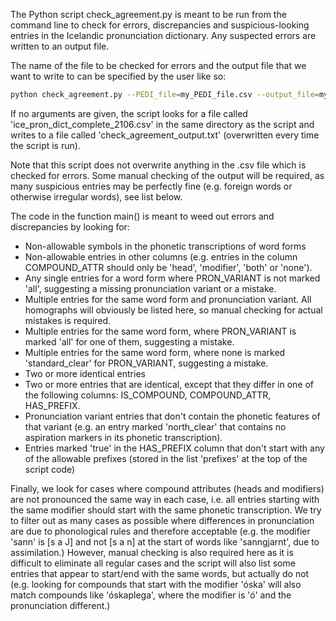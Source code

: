 The Python script check_agreement.py is meant to be run from the command line to check for errors, discrepancies and suspicious-looking entries in the Icelandic pronunciation dictionary. Any suspected errors are written to an output file.

The name of the file to be checked for errors and the output file that we want to write to can be specified by the user like so:
```bash
python check_agreement.py --PEDI_file=my_PEDI_file.csv --output_file=my_output_file.txt
```

If no arguments are given, the script looks for a file called 'ice_pron_dict_complete_2106.csv' in the same directory as the script and writes to a file called 'check_agreement_output.txt' (overwritten every time the script is run).

Note that this script does not overwrite anything in the .csv file which is checked for errors. Some manual checking of the output will be required, as many suspicious entries may be perfectly fine (e.g. foreign words or otherwise irregular words), see list below.

The code in the function main() is meant to weed out errors and discrepancies by looking for:

- Non-allowable symbols in the phonetic transcriptions of word forms
- Non-allowable entries in other columns (e.g. entries in the column COMPOUND_ATTR should only be 'head', 'modifier', 'both' or 'none').
- Any single entries for a word form where PRON_VARIANT is not marked 'all', suggesting a missing pronunciation variant or a mistake.
- Multiple entries for the same word form and pronunciation variant. All homographs will obviously be listed here, so manual checking for actual mistakes is required.
- Multiple entries for the same word form, where PRON_VARIANT is marked 'all' for one of them, suggesting a mistake.
- Multiple entries for the same word form, where none is marked 'standard_clear' for PRON_VARIANT, suggesting a mistake.
- Two or more identical entries
- Two or more entries that are identical, except that they differ in one of the following columns: IS_COMPOUND, COMPOUND_ATTR, HAS_PREFIX.
- Pronunciation variant entries that don't contain the phonetic features of that variant (e.g. an entry marked 'north_clear' that contains no aspiration markers in its phonetic transcription).
- Entries marked 'true' in the HAS_PREFIX column that don't start with any of the allowable prefixes (stored in the list 'prefixes' at the top of the script code)

Finally, we look for cases where compound attributes (heads and modifiers) are not pronounced the same way in each case, i.e. all entries starting with the same modifier should start with the same phonetic transcription. 
We try to filter out as many cases as possible where differences in pronunciation are due to phonological rules and therefore acceptable (e.g. the modifier 'sann' is [s a J] and not [s a n] at the start of words like 'sanngjarnt', due to assimilation.) 
However, manual checking is also required here as it is difficult to eliminate all regular cases and the script will also list some entries that appear to start/end with the same words, but actually do not (e.g. looking for compounds that start with the modifier 'óska' will also match compounds like 'óskaplega', where the modifier is 'ó' and the pronunciation different.)
